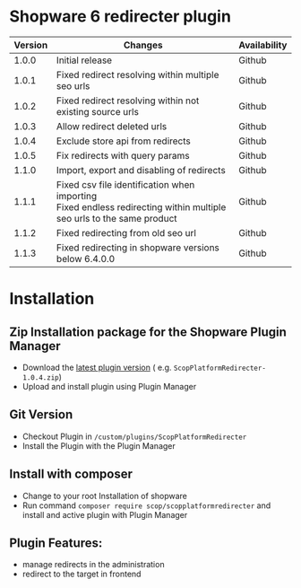 # Shopware 6 redirecter plugin

| Version    | Changes                                                                             | Availability   |
|---------	|------------------------------------------------------------------------------------------- |----------------|
| 1.0.0     | Initial release                                                                          | Github         |
| 1.0.1     | Fixed redirect resolving within multiple seo urls                                                                       | Github         |
| 1.0.2     | Fixed redirect resolving within not existing source urls                                                                     | Github         |
| 1.0.3     | Allow redirect deleted urls                                                                   | Github         |
| 1.0.4     | Exclude store api from redirects                                                                   | Github         |
| 1.0.5     | Fix redirects with query params                                                                   | Github         |
| 1.1.0     | Import, export and disabling of redirects                                                           | Github         |
| 1.1.1     | Fixed csv file identification when importing<br>Fixed endless redirecting within multiple seo urls to the same product    | Github         |
| 1.1.2     | Fixed redirecting from old seo url                                              | Github         |
| 1.1.3     | Fixed redirecting in shopware versions below 6.4.0.0                                              | Github         |

# Installation

## Zip Installation package for the Shopware Plugin Manager

* Download the [latest plugin version](https://github.com/scope01-GmbH/ScopPlatformRedirecter/releases/latest/) (
  e.g. `ScopPlatformRedirecter-1.0.4.zip`)
* Upload and install plugin using Plugin Manager

## Git Version

* Checkout Plugin in `/custom/plugins/ScopPlatformRedirecter`
* Install the Plugin with the Plugin Manager

## Install with composer

* Change to your root Installation of shopware
* Run command `composer require scop/scopplatformredirecter` and install and active plugin with Plugin Manager

## Plugin Features:

* manage redirects in the administration
* redirect to the target in frontend
